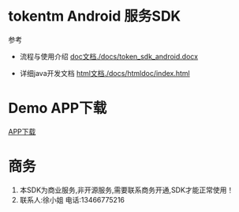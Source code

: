 # tokentm Android 服务SDK

参考 
* 流程与使用介绍 [doc文档./docs/token_sdk_android.docx](./docs/token_sdk_android.docx)

* 详细java开发文档 [html文档./docs/htmldoc/index.html](./docs/htmldoc/index.html)

# Demo APP下载

[APP下载](https://www.pgyer.com/tokentm_components)


# 商务
1.  本SDK为商业服务,非开源服务,需要联系商务开通,SDK才能正常使用！
2.  联系人:徐小姐   电话:13466775216
